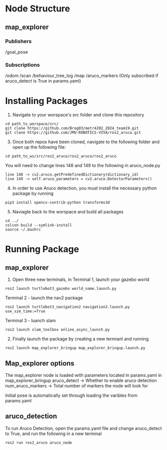 # Node Structure
## map_explorer
### Publishers
/goal_pose

### Subscriptions
/odom
/scan
/behaviour_tree_log
/map
/aruco_markers (Only subscribed if aruco_detect is True in params.yaml)

# Installing Packages
1) Navigate to your worspace's src folder and clone this repository
```
cd path_to_worspace/src/
git clone https://github.com/Brog03/metr4202_2024_team19.git
git clone https://github.com/JMU-ROBOTICS-VIVA/ros2_aruco.git
```

3) Once both repos have been cloned, navigate to the following folder and open up the following file:
```
cd path_to_ws/src/ros2_aruco/ros2_aruco/ros2_aruco
```
You will need to change lines 148 and 149 to the following in aruco_node.py

```
line 148 -> cv2.aruco.getPredefinedDictionary(dictionary_id)
line 149 -> self.aruco_parameters = cv2.aruco.DetectorParameters()  
```

4) In order to use Aruco detection, you must install the necessary python package by running
```
pip3 install opencv-contrib-python transforms3d
```

5) Naviagte back to the worspace and build all packages
```
cd ../
colcon build --symlink-install
source ~/.bashrc
```

# Running Package
## map_explorer
1) Open three new terminals, in Terminal 1, launch your gazebo world
```
ros2 launch turtlebot3_gazebo world_name.launch.py
```

Terminal 2 - launch the nav2 package
```
ros2 launch turtlebot3_navigation2 navigation2.launch.py use_sim_time:=True
```

Terminal 3 - luanch slam
```
ros2 launch slam_toolbox online_async_launch.py
```

2) Finally launch the package by creating a new termianl and running
```
ros2 launch map_explorer_bringup map_explorer_bringup.launch.py
```
## Map_explorer options
The map_explorer node is loaded with parameters located in params.yaml in map_explorer_bringup
aruco_detect -> Whether to enable aruco detection
num_aruco_markers -> Total number of markers the node will look for

Initial pose is automatically set through loading the varibles from params.yaml

## aruco_detection
To run Aruco Detection, open the params.yaml file and change aruco_detect to True, and run the following in a new terminal
```
ros2 run ros2_aruco aruco_node
```





